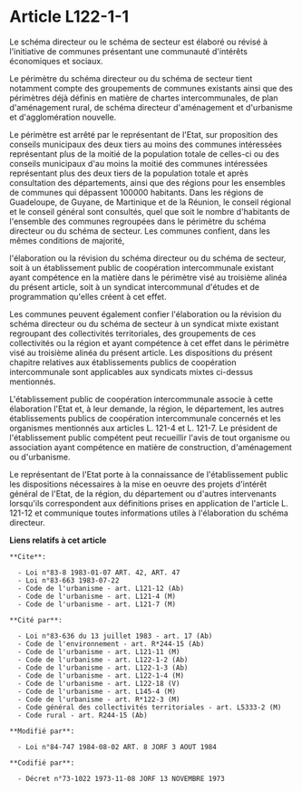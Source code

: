 # Article L122-1-1

Le schéma directeur ou le schéma de secteur est élaboré ou révisé à l'initiative de communes présentant une communauté
d'intérêts économiques et sociaux.

Le périmètre du schéma directeur ou du schéma de secteur tient notamment compte des groupements de communes existants ainsi
que des périmètres déjà définis en matière de chartes intercommunales, de plan d'aménagement rural, de schéma directeur
d'aménagement et d'urbanisme et d'agglomération nouvelle.

Le périmètre est arrêté par le représentant de l'Etat, sur proposition des conseils municipaux des deux tiers au moins des
communes intéressées représentant plus de la moitié de la population totale de celles-ci ou des conseils municipaux d'au
moins la moitié des communes intéressées représentant plus des deux tiers de la population totale et après consultation des
départements, ainsi que des régions pour les ensembles de communes qui dépassent 100000 habitants. Dans les régions de
Guadeloupe, de Guyane, de Martinique et de la Réunion, le conseil régional et le conseil général sont consultés, quel que
soit le nombre d'habitants de l'ensemble des communes regroupées dans le périmètre du schéma directeur ou du schéma de
secteur.    Les communes confient, dans les mêmes conditions de majorité,

l'élaboration ou la révision du schéma directeur ou du schéma de secteur, soit à un établissement public de coopération
intercommunale existant ayant compétence en la matière dans le périmètre visé au troisième alinéa du présent article, soit à
un syndicat intercommunal d'études et de programmation qu'elles créent à cet effet.

Les communes peuvent également confier l'élaboration ou la révision du schéma directeur ou du schéma de secteur à un syndicat
mixte existant regroupant des collectivités territoriales, des groupements de ces collectivités ou la région et ayant
compétence à cet effet dans le périmètre visé au troisième alinéa du présent article. Les dispositions du présent chapitre
relatives aux établissements publics de coopération intercommunale sont applicables aux syndicats mixtes ci-dessus
mentionnés.

L'établissement public de coopération intercommunale associe à cette élaboration l'Etat et, à leur demande, la région, le
département, les autres établissements publics de coopération intercommunale concernés et les organismes mentionnés aux
articles L. 121-4 et L. 121-7. Le président de l'établissement public compétent peut recueillir l'avis de tout organisme ou
association ayant compétence en matière de construction, d'aménagement ou d'urbanisme.

Le représentant de l'Etat porte à la connaissance de l'établissement public les dispositions nécessaires à la mise en oeuvre
des projets d'intérêt général de l'Etat, de la région, du département ou d'autres intervenants lorsqu'ils correspondent aux
définitions prises en application de l'article L. 121-12 et communique toutes informations utiles à l'élaboration du schéma
directeur.

**Liens relatifs à cet article**

	**Cite**:

	  - Loi n°83-8 1983-01-07 ART. 42, ART. 47
	  - Loi n°83-663 1983-07-22
	  - Code de l'urbanisme - art. L121-12 (Ab)
	  - Code de l'urbanisme - art. L121-4 (M)
	  - Code de l'urbanisme - art. L121-7 (M)

	**Cité par**:

	  - Loi n°83-636 du 13 juillet 1983 - art. 17 (Ab)
	  - Code de l'environnement - art. R*244-15 (Ab)
	  - Code de l'urbanisme - art. L121-11 (M)
	  - Code de l'urbanisme - art. L122-1-2 (Ab)
	  - Code de l'urbanisme - art. L122-1-3 (Ab)
	  - Code de l'urbanisme - art. L122-1-4 (M)
	  - Code de l'urbanisme - art. L122-18 (V)
	  - Code de l'urbanisme - art. L145-4 (M)
	  - Code de l'urbanisme - art. R*122-3 (M)
	  - Code général des collectivités territoriales - art. L5333-2 (M)
	  - Code rural - art. R244-15 (Ab)

	**Modifié par**:

	  - Loi n°84-747 1984-08-02 ART. 8 JORF 3 AOUT 1984

	**Codifié par**:

	  - Décret n°73-1022 1973-11-08 JORF 13 NOVEMBRE 1973
